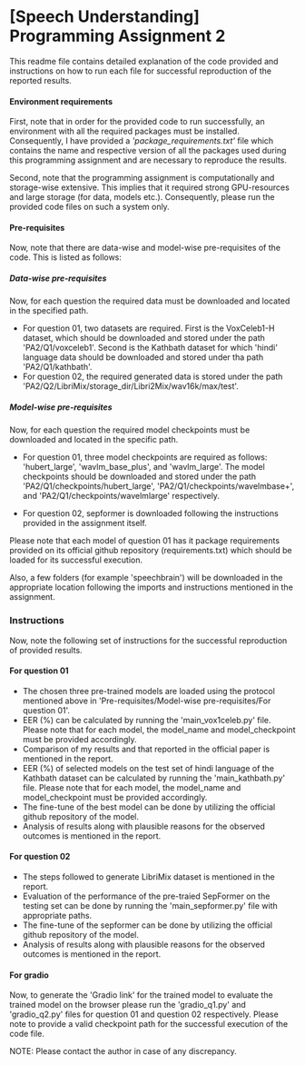 
# [Speech Understanding] Programming Assignment 2

This readme file contains detailed explanation of the code provided and instructions on how to run each file for successful reproduction of the reported results.

#### Environment requirements
First, note that in order for the provided code to run successfully, an environment with all the required packages must be installed. Consequently, I have provided a *'package_requirements.txt'* file which contains the name and respective version of all the packages used during this programming assignment and are necessary to reproduce the results.

Second, note that the programming assignment is computationally and storage-wise extensive. This implies that it required strong GPU-resources and large storage (for data, models etc.). Consequently, please run the provided code files on such a system only.

#### Pre-requisites
Now, note that there are data-wise and model-wise pre-requisites of the code. This is listed as follows:

##### Data-wise pre-requisites
Now, for each question the required data must be downloaded and located in the specified path.

- For question 01, two datasets are required. First is the VoxCeleb1-H dataset, which should be downloaded and stored under the path 'PA2/Q1/voxceleb1'. Second is the Kathbath dataset for which 'hindi' language data should be downloaded and stored under tha path 'PA2/Q1/kathbath'.
- For question 02, the required generated data is stored under the path 'PA2/Q2/LibriMix/storage_dir/Libri2Mix/wav16k/max/test'.


##### Model-wise pre-requisites
Now, for each question the required model checkpoints must be downloaded and located in the specific path.

- For question 01, three model checkpoints are required as follows: 'hubert_large', 'wavlm_base_plus', and 'wavlm_large'. The model checkpoints should be downloaded and stored under the path 'PA2/Q1/checkpoints/hubert_large', 'PA2/Q1/checkpoints/wavelmbase+', and 'PA2/Q1/checkpoints/wavelmlarge' respectively.

- For question 02, sepformer is downloaded following the instructions provided in the assignment itself.

Please note that each model of question 01 has it package requirements provided on its official github repository (requirements.txt) which should be loaded for its successful execution. 

Also, a few folders (for example 'speechbrain') will be downloaded in the appropriate location following the imports and instructions mentioned in the assignment.

### Instructions

Now, note the following set of instructions for the successful reproduction of provided results.

#### For question 01

- The chosen three pre-trained models are loaded using the protocol mentioned above in 'Pre-requisites/Model-wise pre-requisites/For question 01'.
- EER (%) can be calculated by running the 'main_vox1celeb.py' file. Please note that for each model, the model_name and model_checkpoint must be provided accordingly.
- Comparison of my results and that reported in the official paper is mentioned in the report.
- EER (%) of selected models on the test set of hindi language of the Kathbath dataset can be calculated by running the 'main_kathbath.py' file. Please note that for each model, the model_name and model_checkpoint must be provided accordingly.
- The fine-tune of the best model can be done by utilizing the official github repository of the model.
- Analysis of results along with plausible reasons for the observed outcomes is mentioned in the report.

#### For question 02

- The steps followed to generate LibriMix dataset is mentioned in the report.
- Evaluation of the performance of the pre-traied SepFormer on the testing set can be done by running the 'main_sepformer.py' file with appropriate paths.
- The fine-tune of the sepformer can be done by utilizing the official github repository of the model.
- Analysis of results along with plausible reasons for the observed outcomes is mentioned in the report.

#### For gradio
Now, to generate the 'Gradio link' for the trained model to evaluate the trained model on the browser please run the 'gradio_q1.py' and 'gradio_q2.py' files for question 01 and question 02 respectively. Please note to provide a valid checkpoint path for the successful execution of the code file.


NOTE: Please contact the author in case of any discrepancy.


